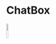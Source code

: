 # ChatBox
<img src="https://user-images.githubusercontent.com/46317057/147590828-8296ef7d-2378-4030-b144-d6d51a5309a6.png" width=10% height=10%>
